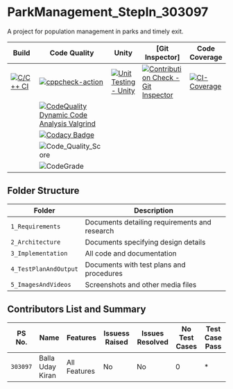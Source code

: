 # ParkManagement_StepIn_303097
A project for population management in parks and timely exit.

Build | Code Quality | Unity | [Git Inspector] |Code Coverage
------|----------|-------|--------------|------------- 
[![C/C++ CI](https://github.com/UdayKiran2100/ParkManagement_StepIn_303097/actions/workflows/c-build.yml/badge.svg)](https://github.com/UdayKiran2100/ParkManagement_StepIn_303097/actions/workflows/c-build.yml) | [![cppcheck-action](https://github.com/UdayKiran2100/ParkManagement_StepIn_303097/actions/workflows/cppcheck.yml/badge.svg)](https://github.com/UdayKiran2100/ParkManagement_StepIn_303097/actions/workflows/cppcheck.yml) | [![Unit Testing - Unity](https://github.com/UdayKiran2100/ParkManagement_StepIn_303097/actions/workflows/uni-test.yml/badge.svg)](https://github.com/UdayKiran2100/ParkManagement_StepIn_303097/actions/workflows/uni-test.yml) | [![Contribution Check - Git Inspector](https://github.com/UdayKiran2100/ParkManagement_StepIn_303097/actions/workflows/git-inspect.yml/badge.svg)](https://github.com/UdayKiran2100/ParkManagement_StepIn_303097/actions/workflows/git-inspect.yml) | [![CI-Coverage](https://github.com/UdayKiran2100/ParkManagement_StepIn_303097/actions/workflows/gcov.yml/badge.svg)](https://github.com/UdayKiran2100/ParkManagement_StepIn_303097/actions/workflows/gcov.yml)
||[![CodeQuality Dynamic Code Analysis Valgrind](https://github.com/UdayKiran2100/ParkManagement_StepIn_303097/actions/workflows/dynamic.yml/badge.svg)](https://github.com/UdayKiran2100/ParkManagement_StepIn_303097/actions/workflows/dynamic.yml)
||[![Codacy Badge](https://app.codacy.com/project/badge/Grade/99ec14e8e35048838e32e1a0dd0ca7be)](https://www.codacy.com/gh/UdayKiran2100/ParkManagement_StepIn_303097/dashboard?utm_source=github.com&amp;utm_medium=referral&amp;utm_content=UdayKiran2100/ParkManagement_StepIn_303097&amp;utm_campaign=Badge_Grade)
|| ![Code_Quality_Score](https://www.code-inspector.com/project/24998/score/svg)
|| ![CodeGrade](https://www.code-inspector.com/project/24998/status/svg)

## Folder Structure
Folder             | Description
-------------------| -----------------------------------------
`1_Requirements`   | Documents detailing requirements and research
`2_Architecture`         | Documents specifying design details
`3_Implementation` | All code and documentation
`4_TestPlanAndOutput`      | Documents with test plans and procedures
`5_ImagesAndVideos`| Screenshots and other media files

## Contributors List and Summary

PS No. |  Name   |    Features    | Issuess Raised |Issues Resolved|No Test Cases|Test Case Pass
-------|---------|----------------|----------------|---------------|-------------|--------------
`303097` | Balla Uday Kiran  | All Features    | No     | No   | 0    | *     
